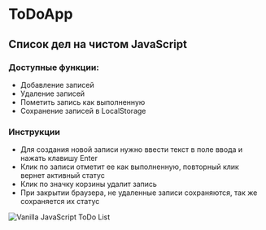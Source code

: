# ToDoApp
Список дел на чистом JavaScript
---

### Доступные функции:
+ Добавление записей
+ Удаление записей
+ Пометить запись как выполненную
+ Сохранение записей в LocalStorage

### Инструкции
+ Для создания новой записи нужно ввести текст в поле ввода и нажать клавишу Enter
+ Клик по записи отметит ее как выполненную, повторный клик вернет активный статус
+ Клик по значку корзины удалит запись
+ При закрытии браузера, не удаленные записи сохраняются, так же сохраняется их статус

![Vanilla JavaScript ToDo List](https://user-images.githubusercontent.com/79412122/122811415-a5306000-d2fa-11eb-83ec-c1f90949ecec.png)
